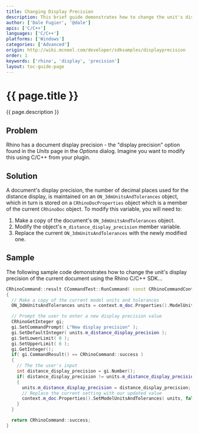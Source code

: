 ```yaml
---
title: Changing Display Precision
description: This brief guide demonstrates how to change the unit's display precision of the current document using C/C++.
author: ['Dale Fugier', '@dale']
apis: ['C/C++']
languages: ['C/C++']
platforms: ['Windows']
categories: ['Advanced']
origin: http://wiki.mcneel.com/developer/sdksamples/displayprecision
order: 1
keywords: ['rhino', 'display', 'precision']
layout: toc-guide-page
---
```


# {{ page.title }}

{{ page.description }}

## Problem

Rhino has a document display precision - the "display precision" option found in the *Units* page in the *Options* dialog.  Imagine you want to modify this using C/C++ from your plugin.

## Solution

A document's display precision, the number of decimal places used for the distance display, is maintained on an `ON_3dmUnitsAndTolerances` object, which in turn is stored on a `CRhinoDocProperties` object which is a member of the current `CRhinoDoc` object.  To modify this variable, you will need to:

1. Make a copy of the document's `ON_3dmUnitsAndTolerances` object.
1. Modify the object's `m_distance_display_precision` member variable.
1. Replace the current `ON_3dmUnitsAndTolerances` with the newly modified one.

## Sample

The following sample code demonstrates how to change the unit's display precision of the current document using the Rhino C/C++ SDK...

```cpp
CRhinoCommand::result CCommandTest::RunCommand( const CRhinoCommandContext& context )
{
  // Make a copy of the current model units and tolerances
  ON_3dmUnitsAndTolerances units = context.m_doc.Properties().ModelUnitsAndTolerances();

  // Prompt the user to enter a new display precision value
  CRhinoGetInteger gi;
  gi.SetCommandPrompt( L"New display precision" );
  gi.SetDefaultInteger( units.m_distance_display_precision );
  gi.SetLowerLimit( 0 );
  gi.SetUpperLimit( 6 );
  gi.GetInteger();
  if( gi.CommandResult() == CRhinoCommand::success )
  {
    // The the user's input
    int distance_display_precision = gi.Number();
    if( distance_display_precision != units.m_distance_display_precision )
    {
      units.m_distance_display_precision = distance_display_precision;
      // Replace the current setting with our updated value
      context.m_doc.Properties().SetModelUnitsAndTolerances( units, false );
    }
  }

  return CRhinoCommand::success;
}
```
